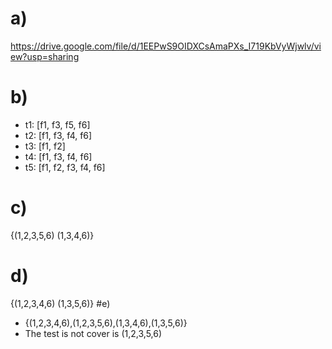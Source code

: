 # a) 
https://drive.google.com/file/d/1EEPwS9OIDXCsAmaPXs_I719KbVyWjwlv/view?usp=sharing
# b)
* t1: [f1, f3, f5, f6] 
*  t2: [f1, f3, f4, f6] 
*  t3: [f1, f2] 
*  t4: [f1, f3, f4, f6] 
*  t5: [f1, f2, f3, f4, f6]
# c)
{(1,2,3,5,6) (1,3,4,6)}
# d)
{(1,2,3,4,6) (1,3,5,6)}
#e)
* {(1,2,3,4,6),(1,2,3,5,6),(1,3,4,6),(1,3,5,6)}
*  The test is not cover is (1,2,3,5,6)
